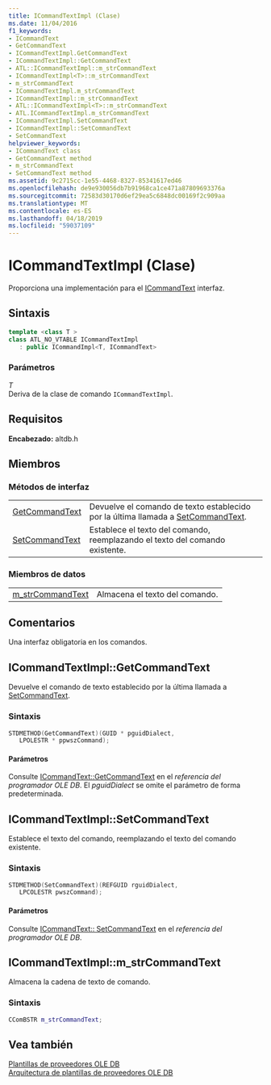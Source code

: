 ```yaml
---
title: ICommandTextImpl (Clase)
ms.date: 11/04/2016
f1_keywords:
- ICommandText
- GetCommandText
- ICommandTextImpl.GetCommandText
- ICommandTextImpl::GetCommandText
- ATL::ICommandTextImpl::m_strCommandText
- ICommandTextImpl<T>::m_strCommandText
- m_strCommandText
- ICommandTextImpl.m_strCommandText
- ICommandTextImpl::m_strCommandText
- ATL::ICommandTextImpl<T>::m_strCommandText
- ATL.ICommandTextImpl.m_strCommandText
- ICommandTextImpl.SetCommandText
- ICommandTextImpl::SetCommandText
- SetCommandText
helpviewer_keywords:
- ICommandText class
- GetCommandText method
- m_strCommandText
- SetCommandText method
ms.assetid: 9c2715cc-1e55-4468-8327-85341617ed46
ms.openlocfilehash: de9e930056db7b91968ca1ce471a87809693376a
ms.sourcegitcommit: 72583d30170d6ef29ea5c6848dc00169f2c909aa
ms.translationtype: MT
ms.contentlocale: es-ES
ms.lasthandoff: 04/18/2019
ms.locfileid: "59037109"
---
```

# <a name="icommandtextimpl-class"></a>ICommandTextImpl (Clase)

Proporciona una implementación para el [ICommandText](/previous-versions/windows/desktop/ms714914(v=vs.85)) interfaz.

## <a name="syntax"></a>Sintaxis

```cpp
template <class T >
class ATL_NO_VTABLE ICommandTextImpl
   : public ICommandImpl<T, ICommandText>
```

### <a name="parameters"></a>Parámetros

*T*<br/>
Deriva de la clase de comando `ICommandTextImpl`.

## <a name="requirements"></a>Requisitos

**Encabezado:** altdb.h

## <a name="members"></a>Miembros

### <a name="interface-methods"></a>Métodos de interfaz

|||
|-|-|
|[GetCommandText](#getcommandtext)|Devuelve el comando de texto establecido por la última llamada a [SetCommandText](../../data/oledb/icommandtextimpl-setcommandtext.md).|
|[SetCommandText](#setcommandtext)|Establece el texto del comando, reemplazando el texto del comando existente.|

### <a name="data-members"></a>Miembros de datos

|||
|-|-|
|[m_strCommandText](#strcommandtext)|Almacena el texto del comando.|

## <a name="remarks"></a>Comentarios

Una interfaz obligatoria en los comandos.

## <a name="getcommandtext"></a> ICommandTextImpl::GetCommandText

Devuelve el comando de texto establecido por la última llamada a [SetCommandText](../../data/oledb/icommandtextimpl-setcommandtext.md).

### <a name="syntax"></a>Sintaxis

```cpp
STDMETHOD(GetCommandText)(GUID * pguidDialect,
   LPOLESTR * ppwszCommand);
```

#### <a name="parameters"></a>Parámetros

Consulte [ICommandText::GetCommandText](/previous-versions/windows/desktop/ms709825(v=vs.85)) en el *referencia del programador OLE DB*. El *pguidDialect* se omite el parámetro de forma predeterminada.

## <a name="setcommandtext"></a> ICommandTextImpl::SetCommandText

Establece el texto del comando, reemplazando el texto del comando existente.

### <a name="syntax"></a>Sintaxis

```cpp
STDMETHOD(SetCommandText)(REFGUID rguidDialect,
   LPCOLESTR pwszCommand);
```

#### <a name="parameters"></a>Parámetros

Consulte [ICommandText:: SetCommandText](/previous-versions/windows/desktop/ms709757(v=vs.85)) en el *referencia del programador OLE DB*.

## <a name="strcommandtext"></a> ICommandTextImpl::m_strCommandText

Almacena la cadena de texto de comando.

### <a name="syntax"></a>Sintaxis

```cpp
CComBSTR m_strCommandText;
```

## <a name="see-also"></a>Vea también

[Plantillas de proveedores OLE DB](../../data/oledb/ole-db-provider-templates-cpp.md)<br/>
[Arquitectura de plantillas de proveedores OLE DB](../../data/oledb/ole-db-provider-template-architecture.md)